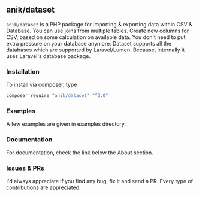 anik/dataset
---
`anik/dataset` is a PHP package for importing & exporting data within CSV & Database. You can use joins from multiple tables. Create new columns for CSV, based on some calculation on available data. You don't need to put extra pressure on your database anymore. Dataset supports all the databases which are supported by Laravel/Lumen. Because, internally it uses Laravel's database package.

### Installation
To install via composer, type 
```bash
composer require "anik/dataset" "^3.0"
```

### Examples
A few examples are given in examples directory.

### Documentation
For documentation, check the link below the About section. 

### Issues & PRs
I'd always appreciate if you find any bug, fix it and send a PR. Every type of contributions are appreciated.